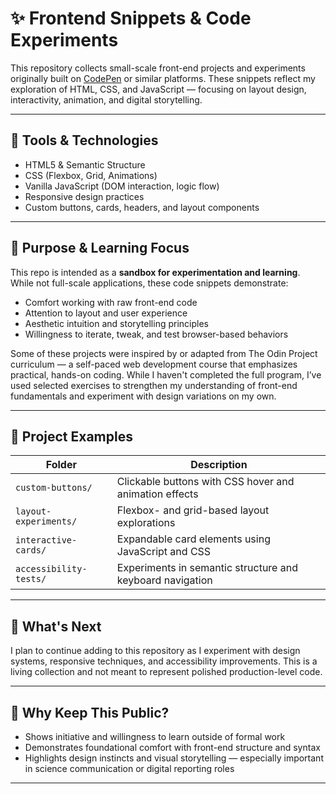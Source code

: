 # ✨ Frontend Snippets & Code Experiments

This repository collects small-scale front-end projects and experiments originally built on [CodePen](https://codepen.io/) or similar platforms. These snippets reflect my exploration of HTML, CSS, and JavaScript — focusing on layout design, interactivity, animation, and digital storytelling.

---

## 🧰 Tools & Technologies

- HTML5 & Semantic Structure  
- CSS (Flexbox, Grid, Animations)  
- Vanilla JavaScript (DOM interaction, logic flow)  
- Responsive design practices  
- Custom buttons, cards, headers, and layout components  

---

## 🧪 Purpose & Learning Focus

This repo is intended as a **sandbox for experimentation and learning**. While not full-scale applications, these code snippets demonstrate:

- Comfort working with raw front-end code  
- Attention to layout and user experience  
- Aesthetic intuition and storytelling principles  
- Willingness to iterate, tweak, and test browser-based behaviors

Some of these projects were inspired by or adapted from The Odin Project curriculum — a self-paced web development course that emphasizes practical, hands-on coding. While I haven't completed the full program, I’ve used selected exercises to strengthen my understanding of front-end fundamentals and experiment with design variations on my own.

---

## 📁 Project Examples

| Folder | Description |
|--------|-------------|
| `custom-buttons/` | Clickable buttons with CSS hover and animation effects |
| `layout-experiments/` | Flexbox- and grid-based layout explorations |
| `interactive-cards/` | Expandable card elements using JavaScript and CSS |
| `accessibility-tests/` | Experiments in semantic structure and keyboard navigation |


---

## 🌱 What's Next

I plan to continue adding to this repository as I experiment with design systems, responsive techniques, and accessibility improvements. This is a living collection and not meant to represent polished production-level code.

---

## 👀 Why Keep This Public?

- Shows initiative and willingness to learn outside of formal work
- Demonstrates foundational comfort with front-end structure and syntax
- Highlights design instincts and visual storytelling — especially important in science communication or digital reporting roles

---

